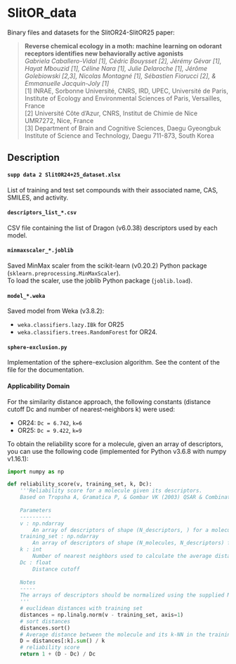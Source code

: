 # SlitOR_data

Binary files and datasets for the SlitOR24-SlitOR25 paper:

> **Reverse chemical ecology in a moth: machine learning on odorant receptors identifies new behaviorally active agonists**  
> *Gabriela Caballero-Vidal [1], Cédric Bouysset [2], Jérémy Gévar [1], Hayat Mbouzid [1], Céline Nara [1], Julie Delaroche [1], Jérôme Golebiowski [2,3], Nicolas Montagné [1], Sébastien Fiorucci [2], & Emmanuelle Jacquin-Joly [1]*  
> [1] INRAE, Sorbonne Université, CNRS, IRD, UPEC, Université de Paris, Institute of Ecology and Environmental Sciences of Paris, Versailles, France  
> [2] Université Côte d’Azur, CNRS, Institut de Chimie de Nice UMR7272, Nice, France  
> [3] Department of Brain and Cognitive Sciences, Daegu Gyeongbuk Institute of Science and Technology, Daegu 711-873, South Korea

## Description

#### `supp data 2 SlitOR24+25_dataset.xlsx`

List of training and test set compounds with their associated name, CAS, SMILES, and activity.

#### `descriptors_list_*.csv`

CSV file containing the list of Dragon (v6.0.38) descriptors used by each model.

#### `minmaxscaler_*.joblib`

Saved MinMax scaler from the scikit-learn (v0.20.2) Python package (`sklearn.preprocessing.MinMaxScaler`).  
To load the scaler, use the joblib Python package (`joblib.load`).

#### `model_*.weka`

Saved model from Weka (v3.8.2):
  - `weka.classifiers.lazy.IBk` for OR25
  - `weka.classifiers.trees.RandomForest` for OR24.

#### `sphere-exclusion.py`

Implementation of the sphere-exclusion algorithm. See the content of the file for the documentation.

#### **Applicability Domain**

For the similarity distance approach, the following constants (distance cutoff Dc and number of nearest-neighbors k) were used:
  - OR24: `Dc = 6.742`, `k=6`
  - OR25: `Dc = 9.422`, `k=9`
  
To obtain the reliability score for a molecule, given an array of descriptors, you can use the following code (implemented for Python v3.6.8 with numpy v1.16.1):
```python
import numpy as np

def reliability_score(v, training_set, k, Dc):
    '''Reliability score for a molecule given its descriptors.
    Based on Tropsha A, Gramatica P, & Gombar VK (2003) QSAR & Combinatorial Science 22:69-77
    
    Parameters
    ----------
    v : np.ndarray
        An array of descriptors of shape (N_descriptors, ) for a molecule
    training_set : np.ndarray
        An array of descriptors of shape (N_molecules, N_descriptors) for the full training set
    k : int
        Number of nearest neighbors used to calculate the average distance
    Dc : float
        Distance cutoff
    
    Notes
    -----
    The arrays of descriptors should be normalized using the supplied MinMaxScaler
    '''
    # euclidean distances with training set
    distances = np.linalg.norm(v - training_set, axis=1)
    # sort distances
    distances.sort()
    # Average distance between the molecule and its k-NN in the training set
    D = distances[:k].sum() / k
    # reliability score
    return 1 + (D - Dc) / Dc
